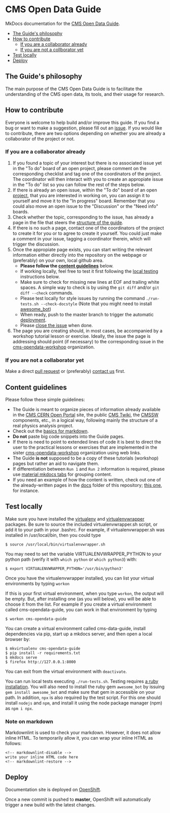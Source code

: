 # CMS Open Data Guide

MkDocs documentation for the [CMS Open Data Guide](https://cms-opendata-guide.web.cern.ch).

   * [The Guide's philosophy](#the-guides-philosophy)
   * [How to contribute](#how-to-contribute)
      * [If you are a collaborator already](#if-you-are-a-collaborator-already)
      * [If you are not a collborator yet](#if-you-are-not-a-collborator-yet)
   * [Test locally](#test-locally)
   * [Deploy](#deploy)




## The Guide's philosophy
The main purpose of the CMS Open Data Guide is to facilitate the understanding of the CMS open data, its tools, and their usage for research. 


## How to contribute

Everyone is welcome to help build and/or improve this guide. If you find a bug or want to make a suggestion, please fill out an [issue](https://github.com/cernopendata/cms-opendata-guide/issues). If you would like to contribute, there are two options depending on whether you are already a collaborator of the project or not.

### If you are a collaborator already
1. If you found a topic of your interest but there is no associated issue yet in the "To do" board of an open project, please comment on the corresponding checklist and tag one of the coordinators of the project.  The coordinator will then interact with you to create an appropiate issue in the "To do" list so you can follow the rest of the steps below.
1. If there is already an open issue, within the "To do" board of an open [project](https://github.com/cernopendata/cms-opendata-guide/projects), that you are interested in working on, you can assign it to yourself and move it to the "In progress" board. Remember that you could also move an open issue to the "Discussion" or the "Need info" boards.
1. Check whether the topic, corresponding to the issue, 
    has already a page in the file that steers the [structure of the guide](https://github.com/cernopendata/cms-opendata-guide/blob/master/mkdocs.yml).   
1. If there is no such a page, contact one of the coordinators of the project to create it for you or to agree to create it yourself.  You could just make a comment in your issue, tagging a coordinator therein, which will trigger the discussion.
1. Once the appropiate page exists, you can start writing the relevant information either directly into the repository on the webpage or (preferably) on your own, local github area.
   * **Please follow the [content guidelines](#content-guidelines)** below.
   * If working locally, feel free to test it first following the [local testing](#test-locally) instructions below.
   * Make sure to check for missing new lines at EOF and trailing white spaces.  A simple way to check is by using the `git diff` and/or `git diff --check` commands.
   * Please test locally for style issues by running the command `./run-tests.sh --check-docstyle` (Note that you might need to install [awesome_bot](https://github.com/cernopendata/cms-opendata-guide/blob/eedc8d880729c3ef69ea75c1ea38efa6216a1537/.github/workflows/ci.yml#L41))
   * When ready, push to the master branch to trigger the automatic [deployment](#deploy).
   * Please [close the issue](https://help.github.com/en/enterprise/2.16/user/github/managing-your-work-on-github/closing-issues-using-keywords#closing-multiple-issues) when done.
1. The page you are creating should, in most cases, be accompanied by a workshop tutorial lesson or exercise.  Ideally, the issue the page is addressing should point (if necessary) to the corresponding issue in the [cms-opendata-workshop](https://github.com/cms-opendata-workshop) organization.


### If you are not a collaborator yet

Make a direct [pull request](https://help.github.com/en/github/collaborating-with-issues-and-pull-requests/about-pull-requests) or (preferably) [contact us][email] first.

## Content guidelines

Please follow these simple guidelines:

* The Guide is meant to organize pieces of information already available in the [CMS CERN Open Portal](http://opendata.cern.ch/search?experiment=CMS) site, the public [CMS Twiki](https://twiki.cern.ch/twiki/bin/view/CMSPublic/WebHome), the [CMSSW](http://cms-sw.github.io/) components, etc., in a logical way, following mainly the structure of a real physics analysis project.
* Check out the [basics for markdown](https://squidfunk.github.io/mkdocs-material/reference/). 
* **Do not** paste big code snippets into the Guide pages.
* If there is need to point to extended lines of code it is best to direct the user to the practical lessons or exercises that are implemented in the sister [cms-opendata-workshop](https://github.com/cms-opendata-workshop) organization using web links.
* The Guide **is not** supposed to be a copy of these tutorials (workshop) pages but rather an aid to navigate them.
* If differentiation between `Run 1` and `Run 2` information is required, please use [material mkdocs tabs](https://squidfunk.github.io/mkdocs-material/reference/content-tabs/#grouping-other-content) for grouping content.
* If you need an example of how the content is written, check out one of the already-written pages in the [docs](https://github.com/cernopendata/cms-opendata-guide/tree/master/docs) folder of this repository; [this one](https://raw.githubusercontent.com/cernopendata/cms-opendata-guide/master/docs/tools/docker.md), for instance.
  

## Test locally

Make sure you have installed the [virtualenv](https://virtualenv.pypa.io/en/latest/installation.html) and [virtualenvwrapper](https://virtualenvwrapper.readthedocs.io/en/latest/install.html) packages. Be sure to source the included virtualenvwrapper.sh script, or add it to your path in your .bashrc. For example, if virtualenvwrapper.sh was installed in /usr/local/bin, then you could type 

```console
$ source /usr/local/bin/virtualenvwrapper.sh
```

You may need to set the variable VIRTUALENVWRAPPER_PYTHON to your python path (verify it with `which python` or `which python3`) with:

```console
$ export VIRTUALENVWRAPPER_PYTHON='/usr/bin/python3'
```

Once you have the virtualenvwrapper installed, you can list your virtual environments by typing ```workon```

If this is your first virtual environment, when you type ```workon```, the output will be empty. But, after installing one (as you will below), you will be able to choose it from the list. For example if you create a virtual environment called cms-opendata-guide, you can work in that environment by typing 

``` console
$ workon cms-opendata-guide
```

You can create a virtual environment called cms-data-guide, install dependencies via pip, start up a mkdocs server, and then open a local browser by:

```console
$ mkvirtualenv cms-opendata-guide
$ pip install -r requirements.txt
$ mkdocs serve
$ firefox http://127.0.0.1:8000
```
You can exit from the virtual environment with `deactivate`.

You can run local tests executing `./run-tests.sh`. Testing requires [a ruby installation](https://www.ruby-lang.org/en/documentation/installation/). You will also need to install the ruby gem `awesome_bot` by issuing `gem install awesome_bot` and make sure that gem in accessible on your path.  In addition, `npx` is also required by the test script.  For this one should install `nodejs` and `npm`, and install it using the node package manager (npm) as `npm i npx`.   

### Note on markdown

Markdownlint is used to check your markdown. However, it does not allow inline HTML. To temporarily allow it, you can wrap your inline HTML as follows:
``` console
<!-- markdownlint-disable -->
write your inline HTML code here
<!-- markdownlint-restore -->
```

## Deploy

Documentation site is deployed on [OpenShift](https://openshift.cern.ch/).

Once a new commit is pushed to **master**, OpenShift will automatically trigger a new build with the latest changes.



[email]: mailto:cms-dpoa-coordinators@cern.ch

